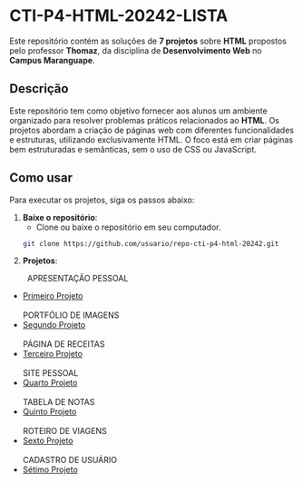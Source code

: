 # CTI-P4-HTML-20242-LISTA

Este repositório contém as soluções de **7 projetos** sobre **HTML** propostos pelo professor **Thomaz**, da disciplina de **Desenvolvimento Web** no **Campus Maranguape**.

## Descrição

Este repositório tem como objetivo fornecer aos alunos um ambiente organizado para resolver problemas práticos relacionados ao **HTML**. Os projetos abordam a criação de páginas web com diferentes funcionalidades e estruturas, utilizando exclusivamente HTML. O foco está em criar páginas bem estruturadas e semânticas, sem o uso de CSS ou JavaScript.

## Como usar

Para executar os projetos, siga os passos abaixo:

1. **Baixe o repositório**:
   - Clone ou baixe o repositório em seu computador.
   ```bash
   git clone https://github.com/usuario/repo-cti-p4-html-20242.git

2. **Projetos**:<br>

‎ ‎‎ ‎ ‎ ‎ ‎ ‎  ‎ ‎APRESENTAÇÃO PESSOAL
   - [Primeiro Projeto](projeto1)<br><br>
   PORTFÓLIO DE IMAGENS
   - [Segundo Projeto](projeto2)<br><br>
   PÁGINA DE RECEITAS
   - [Terceiro Projeto](projeto3)<br><br>
   SITE PESSOAL
   - [Quarto Projeto](projeto4)<br><br>
   TABELA DE NOTAS
   - [Quinto Projeto](projeto5)<br><br>
   ROTEIRO DE VIAGENS
   - [Sexto Projeto](projeto6)<br><br>
   CADASTRO DE USUÁRIO
   - [Sétimo Projeto](projeto7)<br><br>
   
